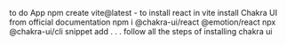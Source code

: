 to do App
npm create vite@latest - to install react in vite
install Chakra UI from official documentation
npm i @chakra-ui/react @emotion/react
npx @chakra-ui/cli snippet add
.
.
.
follow all the steps of installing chakra ui